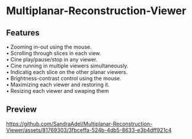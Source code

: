 # Multiplanar-Reconstruction-Viewer

## Features
• Zooming in-out using the mouse.          
• Scrolling through slices in each view.           
• Cine play/pause/stop in any viewer.        
• Cine running in multiple viewers simultaneously.         
• Indicatig each slice on the other planar viewers.        
• Brightness-contrast control using the mouse.       
• Maximizing each viewer and restoring it.      
• Resizing each viewer and swaping them        

## Preview

https://github.com/SandraAdel/Multiplanar-Reconstruction-Viewer/assets/81769303/3fbceffa-524b-4db5-8633-e3b4dff921c4

